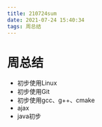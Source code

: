 ```yaml
---
title: 210724sum
date: 2021-07-24 15:40:34
tags: 周总结
---
```


#  周总结

- 初步使用Linux
- 初步使用Git
- 初步使用gcc、g++、cmake
- ajax
- java初步